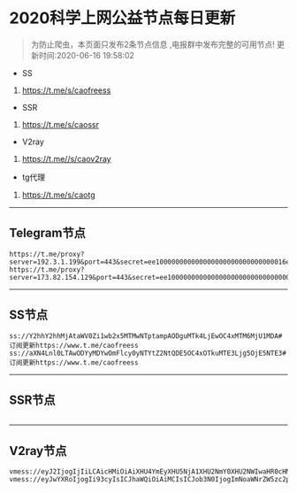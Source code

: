 
# 2020科学上网公益节点每日更新

>为防止爬虫，本页面只发布2条节点信息 ,电报群中发布完整的可用节点!
更新时间:2020-06-16 19:58:02

- SS     
1. https://t.me/s/caofreess
- SSR
1. https://t.me/s/caossr
- V2ray
1. https://t.me//s/caov2ray
- tg代理
1. https://t.me/s/caotg
----------


## Telegram节点

```
https://t.me/proxy?server=192.3.1.199&port=443&secret=ee100000000000000000000000000000016e6f64656a732e6f7267
https://t.me/proxy?server=173.82.154.129&port=443&secret=ee100000000000000000000000000000016e6f64656a732e6f7267
```

----------


## SS节点

```
ss://Y2hhY2hhMjAtaWV0Zi1wb2x5MTMwNTptampAODguMTk4LjEwOC4xMTM6MjU1MDA#订阅更新https://www.t.me/caofreess
ss://aXN4Lnl0LTAwODYyMDYwOmFlcy0yNTYtZ2NtQDE5OC4xOTkuMTE3Ljg5OjE5NTE3#订阅更新https://www.t.me/caofreess

```
----------


## SSR节点

```

```
----------



## V2ray节点
```
vmess://eyJ2IjogIjIiLCAicHMiOiAiXHU4YmEyXHU5NjA1XHU2NmY0XHU2NWIwaHR0cHM6Ly93d3cudC5tZS9jYW92MnJheSIsICJhZGQiOiAibWlsa2dvZ28udGsiLCAicG9ydCI6ICI0NDMiLCAiaWQiOiAiNWJiYzViYzQtYWUyMy0xMWVhLTg5MzMtNTYwMDAyZDU1MWI3IiwgImFpZCI6ICI0NiIsICJuZXQiOiAid3MiLCAidHlwZSI6ICJub25lIiwgImhvc3QiOiAibWlsa2dvZ28udGsiLCAicGF0aCI6ICIvVzB5QVBqejYvIiwgInRscyI6ICJ0bHMifQ==
vmess://eyJwYXRoIjogIi93cyIsICJhaWQiOiAiMCIsICJob3N0IjogImNoaWNrZW5zc2ppLnd3YXAxLmNvbSIsICJwb3J0IjogIjQ0MyIsICJwcyI6ICJcdThiYTJcdTk2MDVcdTY2ZjRcdTY1YjBodHRwczovL3d3dy50Lm1lL2Nhb3YycmF5IiwgInR5cGUiOiAibm9uZSIsICJ0bHMiOiAidGxzIiwgImFkZCI6ICIxMTIuMTIwLjExMS4xNjEiLCAibWV0aG9kIjogIm5vbmUiLCAibmV0IjogIndzIiwgInYiOiAiMiIsICJpZCI6ICJjOGU1YjI3Yi1mODczLTFjMmUtYmQ5Ny00NWQyM2ZkMDZiNDgifQ==

```



